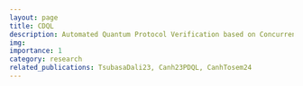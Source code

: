 ```yaml
---
layout: page
title: CDQL
description: Automated Quantum Protocol Verification based on Concurrent Dynamic Quantum Logic
img:
importance: 1
category: research
related_publications: TsubasaDali23, Canh23PDQL, CanhTosem24
---
```


